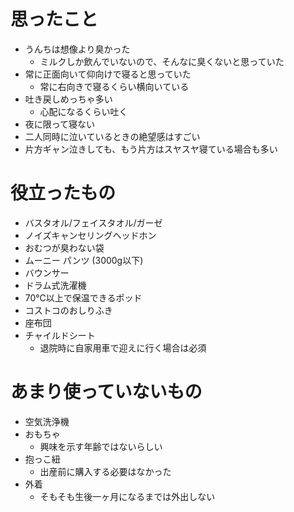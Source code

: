 # 思ったこと

- うんちは想像より臭かった
    - ミルクしか飲んでいないので、そんなに臭くないと思っていた
- 常に正面向いて仰向けで寝ると思っていた
    - 常に右向きで寝るくらい横向いている
- 吐き戻しめっちゃ多い
    - 心配になるくらい吐く
- 夜に限って寝ない
- 二人同時に泣いているときの絶望感はすごい
- 片方ギャン泣きしても、もう片方はスヤスヤ寝ている場合も多い

# 役立ったもの

- バスタオル/フェイスタオル/ガーゼ
- ノイズキャンセリングヘッドホン
- おむつが臭わない袋
- ムーニー パンツ (3000g以下)
- バウンサー
- ドラム式洗濯機
- 70℃以上で保温できるポッド
- コストコのおしりふき
- 座布団
- チャイルドシート
    - 退院時に自家用車で迎えに行く場合は必須


# あまり使っていないもの

- 空気洗浄機
- おもちゃ
    - 興味を示す年齢ではないらしい
- 抱っこ紐
    - 出産前に購入する必要はなかった
- 外着
    - そもそも生後一ヶ月になるまでは外出しない